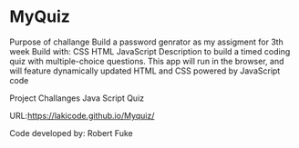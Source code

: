 # MyQuiz
Purpose of challange
Build a password genrator as my assigment for 3th week
Build with:
CSS
HTML
JavaScript
Description
to build a timed coding quiz with multiple-choice questions. 
This app will run in the browser, and will feature dynamically updated HTML and CSS powered by JavaScript code

Project Challanges
Java Script Quiz

 URL:https://lakicode.github.io/Myquiz/

Code developed by:
Robert Fuke
